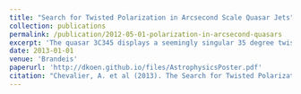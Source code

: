 ```yaml
---
title: "Search for Twisted Polarization in Arcsecond Scale Quasar Jets"
collection: publications
permalink: /publication/2012-05-01-polarization-in-arcsecond-quasars
excerpt: 'The quasar 3C345 displays a seemingly singular 35 degree twist in the polarization of its kiloparsec-scale jet. Because of the vast number of quasars known, it seems unlikely that 3C345 is alone in this respect.'
date: 2013-01-01
venue: 'Brandeis'
paperurl: 'http://dkoen.github.io/files/AstrophysicsPoster.pdf'
citation: "Chevalier, A. et al (2013). The Search for Twisted Polarization in Arcsecond-scale Quasar Jets (Doctoral dissertation, Brandeis University)."
---
```

